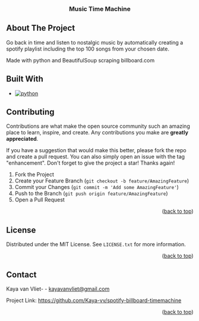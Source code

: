 

<!-- Improved compatibility of back to top link: See: https://github.com/othneildrew/Best-README-Template/pull/73 -->
<a name="readme-top"></a>
<!--
*** Thanks for checking out the Best-README-Template. If you have a suggestion
*** that would make this better, please fork the repo and create a pull request
*** or simply open an issue with the tag "enhancement".
*** Don't forget to give the project a star!
*** Thanks again! Now go create something AMAZING! :D
-->







<h3 align="center">Music Time Machine</h3>



<!-- ABOUT THE PROJECT -->
## About The Project
Go back in time and listen to nostalgic music by automatically creating a spotify playlist including the top 100 songs from your chosen date.

Made with python and BeautifulSoup scraping billboard.com




## Built With

* [![python][python]][python-url]







<!-- CONTRIBUTING -->
## Contributing

Contributions are what make the open source community such an amazing place to learn, inspire, and create. Any contributions you make are **greatly appreciated**.

If you have a suggestion that would make this better, please fork the repo and create a pull request. You can also simply open an issue with the tag "enhancement".
Don't forget to give the project a star! Thanks again!

1. Fork the Project
2. Create your Feature Branch (`git checkout -b feature/AmazingFeature`)
3. Commit your Changes (`git commit -m 'Add some AmazingFeature'`)
4. Push to the Branch (`git push origin feature/AmazingFeature`)
5. Open a Pull Request

<p align="right">(<a href="#readme-top">back to top</a>)</p>



<!-- LICENSE -->
## License

Distributed under the MIT License. See `LICENSE.txt` for more information.

<p align="right">(<a href="#readme-top">back to top</a>)</p>



<!-- CONTACT -->
## Contact

Kaya van Vliet- - kayavanvliet@gmail.com

Project Link: https://github.com/Kaya-vv/spotify-billboard-timemachine

<p align="right">(<a href="#readme-top">back to top</a>)</p>




[python]: https://upload.wikimedia.org/wikipedia/commons/thumb/f/f8/Python_logo_and_wordmark.svg/729px-Python_logo_and_wordmark.svg.png?20210516005643
[python-url]: https://python.org

